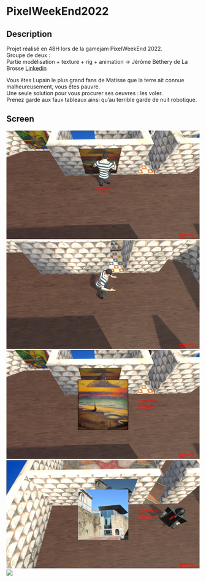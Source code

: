 # PixelWeekEnd2022

## Description
Projet réalisé en 48H lors de la gamejam PixelWeekEnd 2022.  
Groupe de deux :  
Partie modélisation + texture + rig + animation -> Jérôme Béthery de La Brosse [Linkedin](https://www.linkedin.com/in/jerome-bethery-de-la-brosse/)

Vous êtes Lupain le plus grand fans de Matisse que la terre ait connue malheureusement, vous êtes pauvre.  
Une seule solution pour vous procurer ses oeuvres : les voler.  
Prenez garde aux faux tableaux ainsi qu’au terrible garde de nuit robotique.  

## Screen
![](./Images/Capture1.PNG)
![](./Images/Capture2.PNG)
![](./Images/Capture3.PNG)
![](./Images/Capture4.PNG)
![](./Images/Capture5.PNG)
